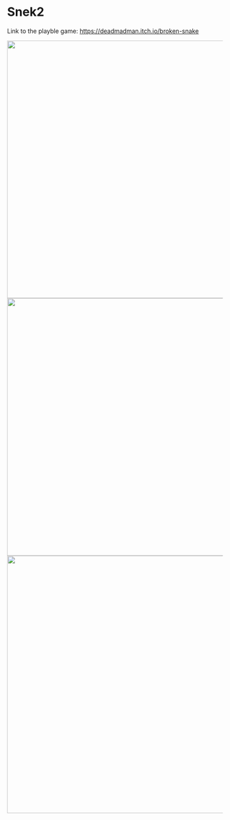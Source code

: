 # Snek2

Link to the playble game: https://deadmadman.itch.io/broken-snake

<img src="https://user-images.githubusercontent.com/31730144/141822113-d1b80497-ee4e-4dbc-bcf7-66e50b9705a8.gif" width="600">

<img src="https://user-images.githubusercontent.com/31730144/141822117-63758c56-d9d7-497d-bae1-5d0956e4f751.gif" width="600">

<img src="https://user-images.githubusercontent.com/31730144/141822618-262253c9-3ee8-4b24-a246-2ff493e78a42.png" width="600">


